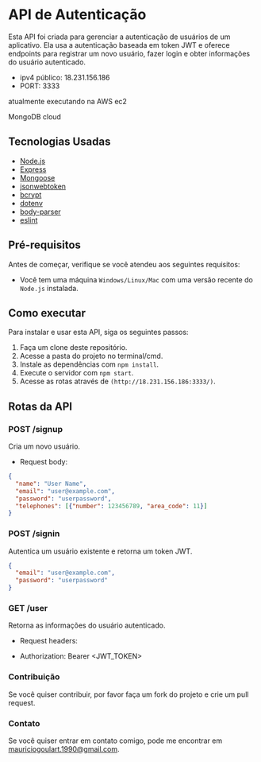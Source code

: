 # API de Autenticação

Esta API foi criada para gerenciar a autenticação de usuários de um aplicativo. Ela usa a autenticação baseada em token JWT e oferece endpoints para registrar um novo usuário, fazer login e obter informações do usuário autenticado.

- ipv4 público: 18.231.156.186
- PORT: 3333

atualmente executando na AWS ec2

MongoDB cloud

## Tecnologias Usadas

* [Node.js](https://nodejs.org/)
* [Express](https://expressjs.com/)
* [Mongoose](https://mongoosejs.com/)
* [jsonwebtoken](https://github.com/auth0/node-jsonwebtoken)
* [bcrypt](https://github.com/kelektiv/node.bcrypt.js)
* [dotenv](https://github.com/motdotla/dotenv)
* [body-parser](https://github.com/expressjs/body-parser)
* [eslint](https://github.com/eslint/eslint)

## Pré-requisitos

Antes de começar, verifique se você atendeu aos seguintes requisitos:

* Você tem uma máquina `Windows/Linux/Mac` com uma versão recente do `Node.js` instalada.

## Como executar

Para instalar e usar esta API, siga os seguintes passos:

1. Faça um clone deste repositório.
2. Acesse a pasta do projeto no terminal/cmd.
3. Instale as dependências com `npm install`.
4. Execute o servidor com `npm start`.
5. Acesse as rotas através de `(http://18.231.156.186:3333/)`.

## Rotas da API

### POST /signup

Cria um novo usuário.

- Request body: 

```json
{
  "name": "User Name",
  "email": "user@example.com",
  "password": "userpassword",
  "telephones": [{"number": 123456789, "area_code": 11}]
}
```

### POST /signin

Autentica um usuário existente e retorna um token JWT.

```json
{
  "email": "user@example.com",
  "password": "userpassword"
}
```

### GET /user
Retorna as informações do usuário autenticado.

- Request headers:

- Authorization: Bearer <JWT_TOKEN>


### Contribuição
Se você quiser contribuir, por favor faça um fork do projeto e crie um pull request.

### Contato
Se você quiser entrar em contato comigo, pode me encontrar em <mauriciogoulart.1990@gmail.com>.

